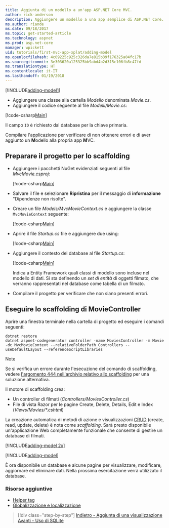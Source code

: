 ```yaml
---
title: Aggiunta di un modello a un'app ASP.NET Core MVC.
author: rick-anderson
description: Aggiungere un modello a una app semplice di ASP.NET Core.
ms.author: riande
ms.date: 09/18/2017
ms.topic: get-started-article
ms.technology: aspnet
ms.prod: asp.net-core
manager: wpickett
uid: tutorials/first-mvc-app-xplat/adding-model
ms.openlocfilehash: 4c09225c925c326da7e815b39f176325a04fc17b
ms.sourcegitcommit: 3e303620a125325bb9abd4b2d315c106fb8c47fd
ms.translationtype: HT
ms.contentlocale: it-IT
ms.lasthandoff: 01/19/2018
---
```

[!INCLUDE[adding-model1](../../includes/mvc-intro/adding-model1.md)]

* Aggiungere una classe alla cartella *Modello* denominata *Movie.cs*.
* Aggiungere il codice seguente al file *Modelli/Movie.cs*:

[!code-csharp[Main](../../tutorials/first-mvc-app/start-mvc/sample/MvcMovie/Models/MovieNoEF.cs?name=snippet_1)]

Il campo `ID` è richiesto dal database per la chiave primaria. 

Compilare l'applicazione per verificare di non ottenere errori e di aver aggiunto un **M**odello alla propria app **M**VC.

## <a name="prepare-the-project-for-scaffolding"></a>Preparare il progetto per lo scaffolding

- Aggiungere i pacchetti NuGet evidenziati seguenti al file *MvcMovie.csproj*:
             
   [!code-csharp[Main](start-mvc/sample/MvcMovie/MvcMovie.csproj?highlight=7,10)]

- Salvare il file e selezionare **Ripristina** per il messaggio di **informazione** "Dipendenze non risolte".
- Creare un file *Models/MvcMovieContext.cs* e aggiungere la classe `MvcMovieContext` seguente:

   [!code-csharp[Main](start-mvc/sample/MvcMovie/Models/MvcMovieContext.cs)]
   
- Aprire il file *Startup.cs* file e aggiungere due using:

   [!code-csharp[Main](start-mvc/sample/MvcMovie/Startup.cs?name=snippet1&highlight=1,2)]

- Aggiungere il contesto del database al file *Startup.cs*:

   [!code-csharp[Main](start-mvc/sample/MvcMovie/Startup.cs?name=snippet2&highlight=6-7)]

  Indica a Entity Framework quali classi di modello sono incluse nel modello di dati. Si sta definendo un *set di entità* di oggetti filmato, che verranno rappresentati nel database come tabella di un filmato.

- Compilare il progetto per verificare che non siano presenti errori.

## <a name="scaffold-the-moviecontroller"></a>Eseguire lo scaffolding di MovieController

Aprire una finestra terminale nella cartella di progetto ed eseguire i comandi seguenti:

```
dotnet restore
dotnet aspnet-codegenerator controller -name MoviesController -m Movie -dc MvcMovieContext --relativeFolderPath Controllers --useDefaultLayout --referenceScriptLibraries 
```

> [!NOTE]
> Se si verifica un errore durante l'esecuzione del comando di scaffolding, vedere [l'argomento 444 nell'archivio relativo allo scaffolding](https://github.com/aspnet/scaffolding/issues/444) per una soluzione alternativa.

Il motore di scaffolding crea:

* Un controller di filmati (*Controllers/MoviesController.cs*)
* File di vista Razor per le pagine Create, Delete, Details, Edit e Index (*Views/Movies/\*.cshtml*)

La creazione automatica di metodi di azione e visualizzazioni [CRUD](https://wikipedia.org/wiki/Create,_read,_update_and_delete) (create, read, update, delete) è nota come *scaffolding*. Sarà presto disponibile un'applicazione Web completamente funzionale che consente di gestire un database di filmati.

[!INCLUDE[adding-model 2x](../../includes/mvc-intro/adding-model2xp.md)]

[!INCLUDE[adding-model](../../includes/mvc-intro/adding-model3.md)]

È ora disponibile un database e alcune pagine per visualizzare, modificare, aggiornare ed eliminare dati. Nella prossima esercitazione verrà utilizzato il database.

### <a name="additional-resources"></a>Risorse aggiuntive

* [Helper tag](xref:mvc/views/tag-helpers/intro)
* [Globalizzazione e localizzazione](xref:fundamentals/localization)

>[!div class="step-by-step"]
[Indietro - Aggiunta di una visualizzazione](adding-view.md)
[Avanti - Uso di SQLite](working-with-sql.md)
